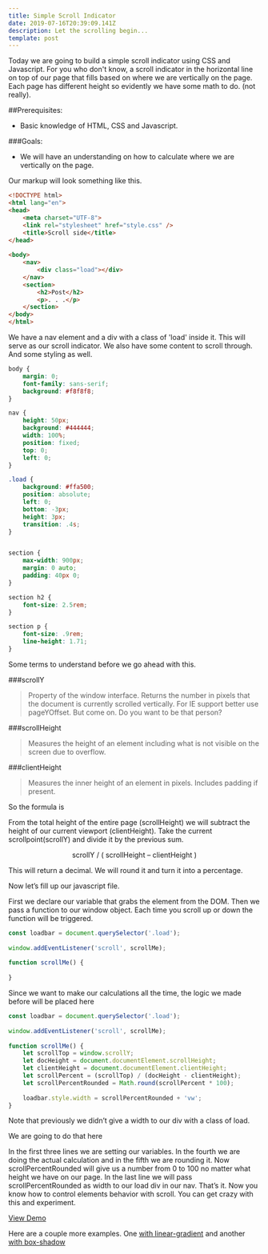 ```yaml
---
title: Simple Scroll Indicator
date: 2019-07-16T20:39:09.141Z
description: Let the scrolling begin... 
template: post
---
```


Today we are going to build a simple scroll indicator using CSS and Javascript. For you who don't know, a scroll indicator in the horizontal line on top of our page that fills based on where we are vertically on the page. Each page has different height so evidently we have some math to do. (not really).

##Prerequisites:

- Basic knowledge of HTML, CSS and Javascript.

 ###Goals: 

- We will have an understanding on how to calculate where we are vertically on the page.

Our markup will look something like this.


```html
<!DOCTYPE html>
<html lang="en">
<head>
	<meta charset="UTF-8">
	<link rel="stylesheet" href="style.css" />
	<title>Scroll side</title>
</head>
 
<body>
	<nav>
		<div class="load"></div>
	</nav>
    <section>
	    <h2>Post</h2>
	    <p>. . .</p>	
    </section>
</body>
</html>
```

We have a nav element and a div with a class of 'load' inside it. This will serve as our scroll indicator. We also have some content to scroll through. And some styling as well.


```css
body {
	margin: 0;
	font-family: sans-serif;
	background: #f8f8f8;
}

nav {
	height: 50px;
	background: #444444;
	width: 100%;
	position: fixed;
	top: 0;
	left: 0;
}

.load {
	background: #ffa500;
	position: absolute;
	left: 0;
	bottom: -3px;
	height: 3px;
	transition: .4s;
}


section {
	max-width: 900px;
	margin: 0 auto;
	padding: 40px 0;
}

section h2 {
	font-size: 2.5rem;
}

section p {
	font-size: .9rem;
	line-height: 1.71;
}
```

Some terms to understand before we go ahead with this. 

###scrollY

> Property of the window interface. Returns the number in pixels that the document is currently scrolled vertically. 
For IE support better use pageYOffset. But come on. Do you want to be that person?

###scrollHeight

> Measures the height of an element including what is not visible on the screen due to overflow.


###clientHeight

> Measures the inner height of an element in pixels. Includes padding if present.

So the formula is 

From the total height of the entire page (<span class="highlight-in-text">scrollHeight</span>) we will subtract the height of our current viewport (<span class="highlight-in-text">clientHeight</span>). Take the current scrollpoint(<span class="highlight-in-text">scrollY</span>) and divide it by the previous sum.

<p style="text-align: center;">scrollY / ( scrollHeight – clientHeight )</p>

This will return a decimal. We will round it and turn it into a percentage.

Now let’s fill up our javascript file.

First we declare our variable that grabs the element from the DOM. Then we pass a function to our window object.
Each time you scroll up or down the function will be triggered.

```javascript
const loadbar = document.querySelector('.load');
 
window.addEventListener('scroll', scrollMe);
 
function scrollMe() {
 
}
```
Since we want to make our calculations all the time, the logic we made before will be placed here

```javascript
const loadbar = document.querySelector('.load');
 
window.addEventListener('scroll', scrollMe);
 
function scrollMe() {
	let scrollTop = window.scrollY;
	let docHeight = document.documentElement.scrollHeight;
	let clientHeight = document.documentElement.clientHeight;
	let scrollPercent = (scrollTop) / (docHeight - clientHeight);
	let scrollPercentRounded = Math.round(scrollPercent * 100);
 
	loadbar.style.width = scrollPercentRounded + 'vw';
}
```

Note that previously we didn’t give a width to our div with a class of load.

We are going to do that here

In the first three lines we are setting our variables.
In the fourth we are doing the actual calculation and in the fifth we are rounding it.
Now <span class="highlight-in-text">scrollPercentRounded</span> will give us a number from 0 to 100 no matter what height we have on our page.
In the last line we will pass <span class="highlight-in-text">scrollPercentRounded</span> as width to our load div in our nav.
That’s it. Now you know how to control elements behavior with scroll. You can get crazy with this and experiment.

<a class="btn-link" href="https://codepen.io/john2220/pen/BbJYpz" target="_blank">View Demo</a>

Here are a couple more examples. One <a href="https://codepen.io/john2220/pen/mopXwJ" target="_black">with linear-gradient</a> and another <a href="https://codepen.io/john2220/pen/ywpveo" target="_blank">with box-shadow</a>